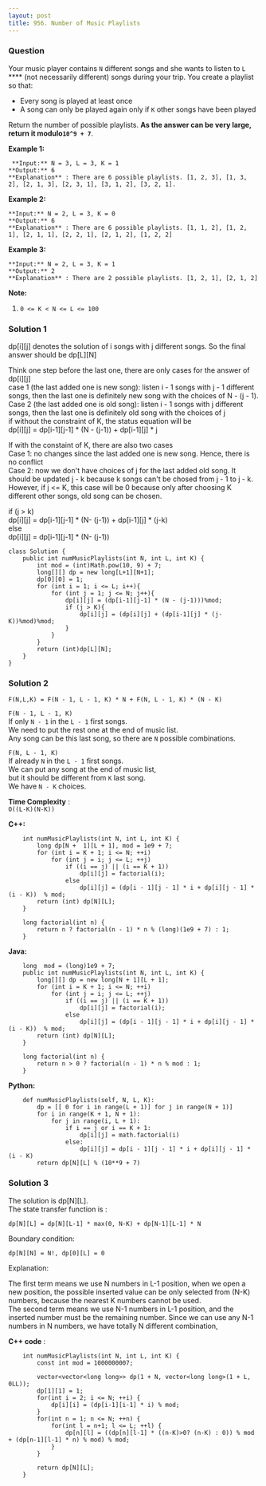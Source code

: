 ```yaml
---
layout: post
title: 956. Number of Music Playlists
---
```

### Question
Your music player contains `N` different songs and she wants to listen to `L`
**** (not necessarily different) songs during your trip.  You create a
playlist so that:

  * Every song is played at least once
  * A song can only be played again only if `K` other songs have been played

Return the number of possible playlists.  **As the answer can be very large,
return it modulo`10^9 + 7`**.



 **Example 1:**

    
    
     **Input:** N = 3, L = 3, K = 1
    **Output:** 6
    **Explanation** : There are 6 possible playlists. [1, 2, 3], [1, 3, 2], [2, 1, 3], [2, 3, 1], [3, 1, 2], [3, 2, 1].
    

**Example 2:**

    
    
    **Input:** N = 2, L = 3, K = 0
    **Output:** 6
    **Explanation** : There are 6 possible playlists. [1, 1, 2], [1, 2, 1], [2, 1, 1], [2, 2, 1], [2, 1, 2], [1, 2, 2]
    

**Example 3:**

    
    
    **Input:** N = 2, L = 3, K = 1
    **Output:** 2
    **Explanation** : There are 2 possible playlists. [1, 2, 1], [2, 1, 2]
    



 **Note:**

  1. `0 <= K < N <= L <= 100`

### Solution 1
dp[i][j] denotes the solution of i songs with j different songs. So the final
answer should be dp[L][N]

Think one step before the last one, there are only cases for the answer of
dp[i][j]  
case 1 (the last added one is new song): listen i - 1 songs with j - 1
different songs, then the last one is definitely new song with the choices of
N - (j - 1).  
Case 2 (the last added one is old song): listen i - 1 songs with j different
songs, then the last one is definitely old song with the choices of j  
if without the constraint of K, the status equation will be  
dp[i][j] = dp[i-1][j-1] * (N - (j-1)) + dp[i-1][j] * j

If with the constaint of K, there are also two cases  
Case 1: no changes since the last added one is new song. Hence, there is no
conflict  
Case 2: now we don't have choices of j for the last added old song. It should
be updated j - k because k songs can't be chosed from j - 1 to j - k. However,
if j <= K, this case will be 0 because only after choosing K different other
songs, old song can be chosen.

if (j > k)  
dp[i][j] = dp[i-1][j-1] * (N- (j-1)) + dp[i-1][j] * (j-k)  
else  
dp[i][j] = dp[i-1][j-1] * (N- (j-1))

    
    
    class Solution {
        public int numMusicPlaylists(int N, int L, int K) {
            int mod = (int)Math.pow(10, 9) + 7;
            long[][] dp = new long[L+1][N+1];
            dp[0][0] = 1;
            for (int i = 1; i <= L; i++){
                for (int j = 1; j <= N; j++){
                    dp[i][j] = (dp[i-1][j-1] * (N - (j-1)))%mod; 
                    if (j > K){
                        dp[i][j] = (dp[i][j] + (dp[i-1][j] * (j-K))%mod)%mod;
                    }
                }
            }
            return (int)dp[L][N];
        }
    }
    


### Solution 2
`F(N,L,K) = F(N - 1, L - 1, K) * N + F(N, L - 1, K) * (N - K)`

`F(N - 1, L - 1, K)`  
If only `N - 1` in the `L - 1` first songs.  
We need to put the rest one at the end of music list.  
Any song can be this last song, so there are `N` possible combinations.

`F(N, L - 1, K)`  
If already `N` in the `L - 1` first songs.  
We can put any song at the end of music list,  
but it should be different from `K` last song.  
We have `N - K` choices.

 **Time Complexity** :  
`O((L-K)(N-K))`

 **C++:**

    
    
        int numMusicPlaylists(int N, int L, int K) {
            long dp[N +  1][L + 1], mod = 1e9 + 7;
            for (int i = K + 1; i <= N; ++i)
                for (int j = i; j <= L; ++j)
                    if ((i == j) || (i == K + 1))
                        dp[i][j] = factorial(i);
                    else
                        dp[i][j] = (dp[i - 1][j - 1] * i + dp[i][j - 1] * (i - K))  % mod;
            return (int) dp[N][L];
        }
    
        long factorial(int n) {
            return n ? factorial(n - 1) * n % (long)(1e9 + 7) : 1;
        }
    

**Java:**

    
    
        long  mod = (long)1e9 + 7;
        public int numMusicPlaylists(int N, int L, int K) {
            long[][] dp = new long[N + 1][L + 1];
            for (int i = K + 1; i <= N; ++i)
                for (int j = i; j <= L; ++j)
                    if ((i == j) || (i == K + 1))
                        dp[i][j] = factorial(i);
                    else
                        dp[i][j] = (dp[i - 1][j - 1] * i + dp[i][j - 1] * (i - K))  % mod;
            return (int) dp[N][L];
        }
    
        long factorial(int n) {
            return n > 0 ? factorial(n - 1) * n % mod : 1;
        }
    

**Python:**

    
    
        def numMusicPlaylists(self, N, L, K):
            dp = [[ 0 for i in range(L + 1)] for j in range(N + 1)]
            for i in range(K + 1, N + 1):
                for j in range(i, L + 1):
                    if i == j or i == K + 1:
                        dp[i][j] = math.factorial(i)
                    else:
                        dp[i][j] = dp[i - 1][j - 1] * i + dp[i][j - 1] * (i - K)
            return dp[N][L] % (10**9 + 7)
    


### Solution 3
The solution is dp[N][L].  
The state transfer function is :

    
    
    dp[N][L] = dp[N][L-1] * max(0, N-K) + dp[N-1][L-1] * N 
    

Boundary condition:

    
    
    dp[N][N] = N!, dp[0][L] = 0 
    

Explanation:

The first term means we use N numbers in L-1 position, when we open a new
position, the possible inserted value can be only selected from (N-K) numbers,
because the nearest K numbers cannot be used.  
The second term means we use N-1 numbers in L-1 position, and the inserted
number must be the remaining number. Since we can use any N-1 numbers in N
numbers, we have totally N different combination,

**C++ code** :

    
    
        int numMusicPlaylists(int N, int L, int K) {
            const int mod = 1000000007;
            
            vector<vector<long long>> dp(1 + N, vector<long long>(1 + L, 0LL));
            dp[1][1] = 1;
            for(int i = 2; i <= N; ++i) {
                dp[i][i] = (dp[i-1][i-1] * i) % mod;
            }
            for(int n = 1; n <= N; ++n) {
                for(int l = n+1; l <= L; ++l) {
                    dp[n][l] = ((dp[n][l-1] * ((n-K)>0? (n-K) : 0)) % mod + (dp[n-1][l-1] * n) % mod) % mod;
                }
            }
            
            return dp[N][L];
        }
    



